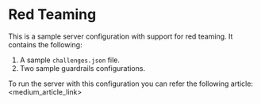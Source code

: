 # Red Teaming

This is a sample server configuration with support for red teaming. It contains the following:

1. A sample `challenges.json` file.
2. Two sample guardrails configurations.

To run the server with this configuration you can refer the following article:
<medium_article_link>